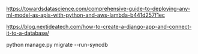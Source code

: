https://towardsdatascience.com/comprehensive-guide-to-deploying-any-ml-model-as-apis-with-python-and-aws-lambda-b441d257f1ec

https://blog.nextideatech.com/how-to-create-a-django-app-and-connect-it-to-a-database/



python manage.py migrate --run-syncdb


